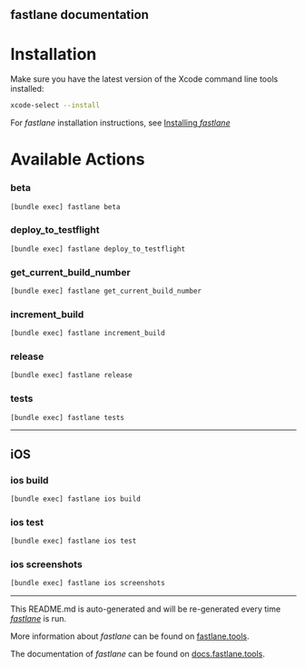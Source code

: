 fastlane documentation
----

# Installation

Make sure you have the latest version of the Xcode command line tools installed:

```sh
xcode-select --install
```

For _fastlane_ installation instructions, see [Installing _fastlane_](https://docs.fastlane.tools/#installing-fastlane)

# Available Actions

### beta

```sh
[bundle exec] fastlane beta
```



### deploy_to_testflight

```sh
[bundle exec] fastlane deploy_to_testflight
```



### get_current_build_number

```sh
[bundle exec] fastlane get_current_build_number
```



### increment_build

```sh
[bundle exec] fastlane increment_build
```



### release

```sh
[bundle exec] fastlane release
```



### tests

```sh
[bundle exec] fastlane tests
```



----


## iOS

### ios build

```sh
[bundle exec] fastlane ios build
```



### ios test

```sh
[bundle exec] fastlane ios test
```



### ios screenshots

```sh
[bundle exec] fastlane ios screenshots
```



----

This README.md is auto-generated and will be re-generated every time [_fastlane_](https://fastlane.tools) is run.

More information about _fastlane_ can be found on [fastlane.tools](https://fastlane.tools).

The documentation of _fastlane_ can be found on [docs.fastlane.tools](https://docs.fastlane.tools).
